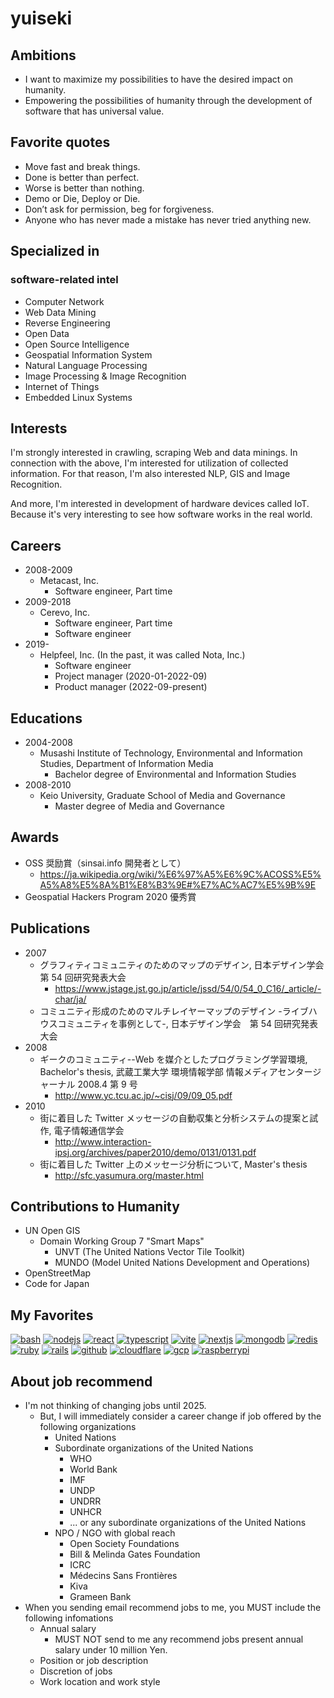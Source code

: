 # yuiseki

## Ambitions

- I want to maximize my possibilities to have the desired impact on humanity.
- Empowering the possibilities of humanity through the development of software that has universal value.

## Favorite quotes

- Move fast and break things.
- Done is better than perfect.
- Worse is better than nothing.
- Demo or Die, Deploy or Die.
- Don’t ask for permission, beg for forgiveness.
- Anyone who has never made a mistake has never tried anything new.

## Specialized in

### software-related intel

- Computer Network
- Web Data Mining
- Reverse Engineering
- Open Data
- Open Source Intelligence
- Geospatial Information System
- Natural Language Processing
- Image Processing & Image Recognition
- Internet of Things
- Embedded Linux Systems

## Interests

I'm strongly interested in crawling, scraping Web and data minings.
In connection with the above, I'm interested for utilization of collected information.
For that reason, I'm also interested NLP, GIS and Image Recognition.

And more, I'm interested in development of hardware devices called IoT.
Because it's very interesting to see how software works in the real world.

## Careers

- 2008-2009
  - Metacast, Inc.
    - Software engineer, Part time
- 2009-2018
  - Cerevo, Inc.
    - Software engineer, Part time
    - Software engineer
- 2019-
  - Helpfeel, Inc. (In the past, it was called Nota, Inc.)
    - Software engineer
    - Project manager (2020-01-2022-09)
    - Product manager (2022-09-present)

## Educations

- 2004-2008
  - Musashi Institute of Technology, Environmental and Information Studies, Department of Information Media
    - Bachelor degree of Environmental and Information Studies
- 2008-2010
  - Keio University, Graduate School of Media and Governance
    - Master degree of Media and Governance

## Awards

- OSS 奨励賞（sinsai.info 開発者として）
  - https://ja.wikipedia.org/wiki/%E6%97%A5%E6%9C%ACOSS%E5%A5%A8%E5%8A%B1%E8%B3%9E#%E7%AC%AC7%E5%9B%9E
- Geospatial Hackers Program 2020 優秀賞

## Publications

- 2007
  - グラフィティコミュニティのためのマップのデザイン, 日本デザイン学会　第 54 回研究発表大会
    - https://www.jstage.jst.go.jp/article/jssd/54/0/54_0_C16/_article/-char/ja/
  - コミュニティ形成のためのマルチレイヤーマップのデザイン -ライブハウスコミュニティを事例として-, 日本デザイン学会　第 54 回研究発表大会
- 2008
  - ギークのコミュニティ--Web を媒介としたプログラミング学習環境, Bachelor's thesis, 武蔵工業大学 環境情報学部 情報メディアセンタージャーナル 2008.4 第 9 号
    - http://www.yc.tcu.ac.jp/~cisj/09/09_05.pdf
- 2010
  - 街に着目した Twitter メッセージの自動収集と分析システムの提案と試作, 電子情報通信学会
    - http://www.interaction-ipsj.org/archives/paper2010/demo/0131/0131.pdf
  - 街に着目した Twitter 上のメッセージ分析について, Master's thesis
    - http://sfc.yasumura.org/master.html


## Contributions to Humanity

- UN Open GIS
  - Domain Working Group 7 "Smart Maps"
    - UNVT (The United Nations Vector Tile Toolkit)
    - MUNDO (Model United Nations Development and Operations)
- OpenStreetMap
- Code for Japan


## My Favorites

[![bash](https://skillicons.dev/icons?i=bash&theme=light "bash")](https://skillicons.dev)
[![nodejs](https://skillicons.dev/icons?i=nodejs&theme=light "nodejs")](https://skillicons.dev)
[![react](https://skillicons.dev/icons?i=react&theme=light "react")](https://skillicons.dev)
[![typescript](https://skillicons.dev/icons?i=ts&theme=light "typescript")](https://skillicons.dev)
[![vite](https://skillicons.dev/icons?i=vite&theme=light "vite")](https://skillicons.dev)
[![nextjs](https://skillicons.dev/icons?i=nextjs&theme=light "nextjs")](https://skillicons.dev)
[![mongodb](https://skillicons.dev/icons?i=mongodb&theme=light "mongodb")](https://skillicons.dev)
[![redis](https://skillicons.dev/icons?i=redis&theme=light "redis")](https://skillicons.dev)
[![ruby](https://skillicons.dev/icons?i=ruby&theme=light "ruby")](https://skillicons.dev)
[![rails](https://skillicons.dev/icons?i=rails&theme=light "rails")](https://skillicons.dev)
[![github](https://skillicons.dev/icons?i=github&theme=light "github")](https://skillicons.dev)
[![cloudflare](https://skillicons.dev/icons?i=cloudflare&theme=light "cloudlfare")](https://skillicons.dev)
[![gcp](https://skillicons.dev/icons?i=gcp&theme=light "gcp")](https://skillicons.dev)
[![raspberrypi](https://skillicons.dev/icons?i=raspberrypi&theme=light "raspberrypi")](https://skillicons.dev)

## About job recommend

- I'm not thinking of changing jobs until 2025.
  - But, I will immediately consider a career change if job offered by the following organizations
    - United Nations
    - Subordinate organizations of the United Nations
      - WHO
      - World Bank
      - IMF
      - UNDP
      - UNDRR
      - UNHCR
      - ... or any subordinate organizations of the United Nations
    - NPO / NGO with global reach
      - Open Society Foundations
      - Bill & Melinda Gates Foundation
      - ICRC
      - Médecins Sans Frontières
      - Kiva
      - Grameen Bank
- When you sending email recommend jobs to me, you MUST include the following infomations
  - Annual salary
    - MUST NOT send to me any recommend jobs present annual salary under 10 million Yen.
  - Position or job description
  - Discretion of jobs
  - Work location and work style
